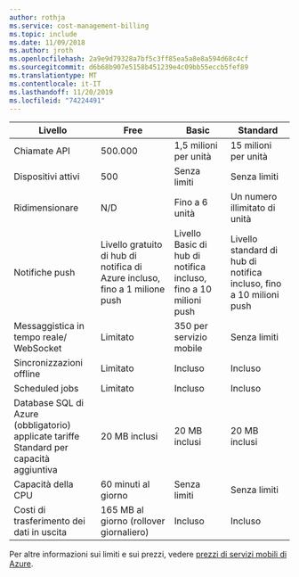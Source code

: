 ```yaml
---
author: rothja
ms.service: cost-management-billing
ms.topic: include
ms.date: 11/09/2018
ms.author: jroth
ms.openlocfilehash: 2a9e9d79328a7bf5c3ff85ea5a8e8a594d68c4cf
ms.sourcegitcommit: d6b68b907e5158b451239e4c09bb55eccb5fef89
ms.translationtype: MT
ms.contentlocale: it-IT
ms.lasthandoff: 11/20/2019
ms.locfileid: "74224491"
---
```

| Livello | Free | Basic | Standard |
| --- | --- | --- | --- |
| Chiamate API |500.000 |1,5 milioni per unità |15 milioni per unità |
| Dispositivi attivi |500 |Senza limiti |Senza limiti |
| Ridimensionare |N/D |Fino a 6 unità |Un numero illimitato di unità |
| Notifiche push |Livello gratuito di hub di notifica di Azure incluso, fino a 1 milione push |Livello Basic di hub di notifica incluso, fino a 10 milioni push |Livello standard di hub di notifica incluso, fino a 10 milioni push |
| Messaggistica in tempo reale/<br/>WebSocket |Limitato |350 per servizio mobile |Senza limiti |
| Sincronizzazioni offline |Limitato |Incluso |Incluso |
| Scheduled jobs |Limitato |Incluso |Incluso |
| Database SQL di Azure (obbligatorio) <br/>applicate tariffe Standard per capacità aggiuntiva |20 MB inclusi |20 MB inclusi |20 MB inclusi |
| Capacità della CPU |60 minuti al giorno |Senza limiti |Senza limiti |
| Costi di trasferimento dei dati in uscita |165 MB al giorno (rollover giornaliero) |Incluso |Incluso |

Per altre informazioni sui limiti e sui prezzi, vedere [prezzi di servizi mobili di Azure](https://azure.microsoft.com/pricing/details/mobile-services/). 

